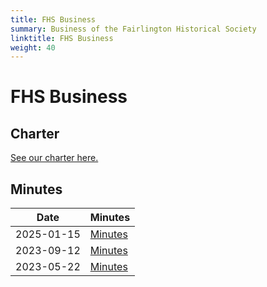 ```yaml
---
title: FHS Business
summary: Business of the Fairlington Historical Society
linktitle: FHS Business
weight: 40
---
```


# FHS Business

## Charter

[See our charter here.](/charter)

## Minutes

| Date | Minutes |
|-|-|
| 2025-01-15 | [Minutes](/minutes/2025-01-15) |
| 2023-09-12 | [Minutes](/minutes/2023-09-12.pdf) |
| 2023-05-22 | [Minutes](/minutes/2023-05-22.pdf) |